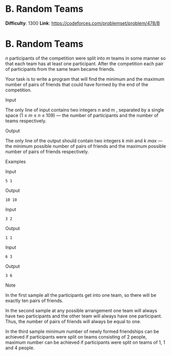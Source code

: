 # B. Random Teams 
**Difficulty**: 1300 
**Link**: https://codeforces.com/problemset/problem/478/B

# B. Random Teams
 _n_ participants of the competition were split into _m_ teams in some manner
so that each team has at least one participant. After the competition each
pair of participants from the same team became friends.

Your task is to write a program that will find the minimum and the maximum
number of pairs of friends that could have formed by the end of the
competition.

Input

The only line of input contains two integers _n_ and _m_ , separated by a
single space (1 ≤  _m_ ≤  _n_ ≤ 109) — the number of participants and the
number of teams respectively.

Output

The only line of the output should contain two integers _k_ _min_ and _k_
_max_ — the minimum possible number of pairs of friends and the maximum
possible number of pairs of friends respectively.

Examples

Input

    
    
    5 1  
    

Output

    
    
    10 10  
    

Input

    
    
    3 2  
    

Output

    
    
    1 1  
    

Input

    
    
    6 3  
    

Output

    
    
    3 6  
    

Note

In the first sample all the participants get into one team, so there will be
exactly ten pairs of friends.

In the second sample at any possible arrangement one team will always have two
participants and the other team will always have one participant. Thus, the
number of pairs of friends will always be equal to one.

In the third sample minimum number of newly formed friendships can be achieved
if participants were split on teams consisting of 2 people, maximum number can
be achieved if participants were split on teams of 1, 1 and 4 people.


